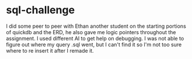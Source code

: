 # sql-challenge

I did some peer to peer with Ethan another student on the starting portions of quickdb and the ERD, he also gave me logic pointers throughout the assignment. I used different AI to get help on debugging. I was not able to figure out where my query .sql went, but I can't find it so I'm not too sure where to re insert it after I remade it. 